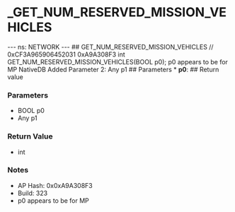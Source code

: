 # _GET_NUM_RESERVED_MISSION_VEHICLES

--- ns: NETWORK --- ## GET_NUM_RESERVED_MISSION_VEHICLES  // 0xCF3A965906452031 0xA9A308F3 int GET_NUM_RESERVED_MISSION_VEHICLES(BOOL p0);  p0 appears to be for MP  NativeDB Added Parameter 2: Any p1  ## Parameters * **p0**:  ## Return value

### Parameters
* BOOL p0
* Any p1

### Return Value
* int

### Notes
* AP Hash: 0x0xA9A308F3
* Build: 323
* p0 appears to be for MP

